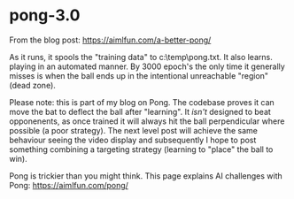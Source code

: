 # pong-3.0

From the blog post: https://aimlfun.com/a-better-pong/

As it runs, it spools the "training data" to c:\temp\pong.txt. It also learns. playing in an automated manner. By 3000 epoch's the only time it generally misses is when the ball ends up in the intentional unreachable "region" (dead zone).

Please note: this is part of my blog on Pong. The codebase proves it can move the bat to deflect the ball after "learning". It *isn't* designed to beat opponenents, as once trained it will always hit the ball perpendicular where possible (a poor strategy). The next level post will achieve the same behaviour seeing the video display and subsequently I hope to post something combining a targeting strategy (learning to "place" the ball to win).

Pong is trickier than you might think. This page explains AI challenges with Pong: https://aimlfun.com/pong/
